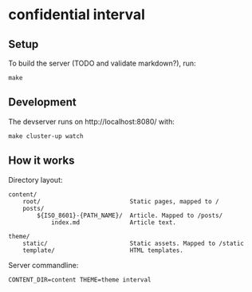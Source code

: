 # confidential interval

## Setup

To build the server (TODO and validate markdown?), run:

```
make
```

## Development

The devserver runs on http://localhost:8080/ with:

```
make cluster-up watch
```

## How it works

Directory layout:

```
content/
    root/                         Static pages, mapped to /
    posts/
        ${ISO_8601}-{PATH_NAME}/  Article. Mapped to /posts/
            index.md              Article text.

theme/
    static/                       Static assets. Mapped to /static
    template/                     HTML templates.
```

Server commandline:

```
CONTENT_DIR=content THEME=theme interval
```
